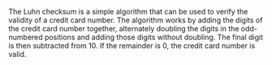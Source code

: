 The Luhn checksum is a simple algorithm that can be used to verify the validity of a credit card number. The algorithm works by adding the digits of the credit card number together, alternately doubling the digits in the odd-numbered positions and adding those digits without doubling. The final digit is then subtracted from 10. If the remainder is 0, the credit card number is valid.